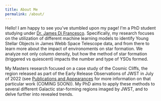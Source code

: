 ```yaml
---
title: About Me
permalink: /about/
---
```


Hello! I am happy to see you've stumbled upon my page! I'm a PhD student studying under <a href="https://www.jamesdifrancesco.com">Dr. James Di Francesco</a>. Specifically, my research focuses on the utilization of different machine learning models to identify Young Stellar Objects in James Webb Space Telescope data, and from there to learn more about the impact of environoments on star formation. We analyze not only column density, but how the method of star formation (triggered vs quiescent) impacts the number and type of YSOs formed.

My Masters research focused on a case study of the Cosmic Cliffs, the region released as part of the Early Release Observations of JWST in July of 2022 (see <a href="{{ site.baseurl }}/categories/#publications">Publications and Appearances</a> for more information on that particular work (COMING SOON)). My PhD aims to apply these methods to several different Galactic star-forming regions imaged by JWST, and to delve further into revealed trends. 



